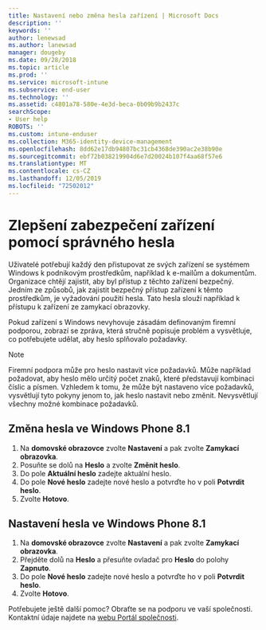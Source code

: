 ```yaml
---
title: Nastavení nebo změna hesla zařízení | Microsoft Docs
description: ''
keywords: ''
author: lenewsad
ms.author: lanewsad
manager: dougeby
ms.date: 09/28/2018
ms.topic: article
ms.prod: ''
ms.service: microsoft-intune
ms.subservice: end-user
ms.technology: ''
ms.assetid: c4801a78-580e-4e3d-beca-0b09b9b2437c
searchScope:
- User help
ROBOTS: ''
ms.custom: intune-enduser
ms.collection: M365-identity-device-management
ms.openlocfilehash: 8dd62e17db94807bc31cb4368de390ac2e38b90e
ms.sourcegitcommit: ebf72b038219904d6e7d20024b107f4aa68f57e6
ms.translationtype: MT
ms.contentlocale: cs-CZ
ms.lasthandoff: 12/05/2019
ms.locfileid: "72502012"
---
```

# <a name="make-your-device-safer-with-the-right-password"></a>Zlepšení zabezpečení zařízení pomocí správného hesla

Uživatelé potřebují každý den přistupovat ze svých zařízení se systémem Windows k podnikovým prostředkům, například k e-mailům a dokumentům. Organizace chtějí zajistit, aby byl přístup z těchto zařízení bezpečný. Jedním ze způsobů, jak zajistit bezpečný přístup zařízení k těmto prostředkům, je vyžadování použití hesla. Tato hesla slouží například k přístupu k zařízení ze zamykací obrazovky.

Pokud zařízení s Windows nevyhovuje zásadám definovaným firemní podporou, zobrazí se zpráva, která stručně popisuje problém a vysvětluje, co potřebujete udělat, aby heslo splňovalo požadavky.

> [!Note]
> Firemní podpora může pro heslo nastavit více požadavků. Může například požadovat, aby heslo mělo určitý počet znaků, které představují kombinaci číslic a písmen. Vzhledem k tomu, že může být nastaveno více požadavků, vysvětlují tyto pokyny jenom to, jak heslo nastavit nebo změnit. Nevysvětlují všechny možné kombinace požadavků.

## <a name="to-change-your-password-on-windows-phone-81"></a>Změna hesla ve Windows Phone 8.1

1. Na **domovské obrazovce** zvolte **Nastavení** a pak zvolte **Zamykací obrazovka**.
2. Posuňte se dolů na **Heslo** a zvolte **Změnit heslo**.
3. Do pole **Aktuální heslo** zadejte aktuální heslo.
4. Do pole **Nové heslo** zadejte nové heslo a potvrďte ho v poli **Potvrdit heslo**.
4. Zvolte **Hotovo**.

## <a name="to-set-your-password-on-windows-phone-81"></a>Nastavení hesla ve Windows Phone 8.1

1. Na **domovské obrazovce** zvolte **Nastavení** a pak zvolte **Zamykací obrazovka**.
2. Přejděte dolů na **Heslo** a přesuňte ovladač pro **Heslo** do polohy **Zapnuto**.
3. Do pole **Nové heslo** zadejte nové heslo a potvrďte ho v poli **Potvrdit heslo**.
4. Zvolte **Hotovo**.

Potřebujete ještě další pomoc? Obraťte se na podporu ve vaší společnosti. Kontaktní údaje najdete na [webu Portál společnosti](https://go.microsoft.com/fwlink/?linkid=2010980).
